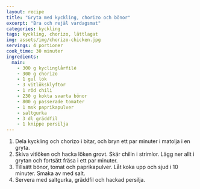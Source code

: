```yaml
---
layout: recipe
title: "Gryta med kyckling, chorizo och bönor"
excerpt: "Bra och rejäl vardagsmat"
categories: kyckling
tags: kyckling, chorizo, lättlagat
img: assets/img/chorizo-chicken.jpg
servings: 4 portioner
cook_time: 30 minuter
ingredients:
  main:
    - 300 g kyclinglårfilé
    - 300 g chorizo
    - 1 gul lök
    - 3 vitlöksklyftor
    - 1 röd chili
    - 230 g kokta svarta bönor
    - 800 g passerade tomater
    - 1 msk paprikapulver
    - saltgurka
    - 3 dl gräddfil
    - 1 knippe persilja
---
```


1. Dela kyckling och chorizo i bitar, och bryn ett par minuter i matolja i en
   gryta.
2. Skiva vitlöken och hacka löken grovt. Skär chilin i strimlor. Lägg ner allt i
   grytan och fortsätt fräsa i ett par minuter.
3. Tillsätt bönor, tomat och paprikapulver. Låt koka upp och sjud i 10 minuter.
   Smaka av med salt.
4. Servera med saltgurka, gräddfil och hackad persilja.
